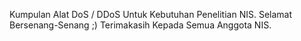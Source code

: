 Kumpulan Alat DoS / DDoS Untuk Kebutuhan Penelitian NIS.
Selamat Bersenang-Senang ;)
Terimakasih Kepada Semua Anggota NIS.

